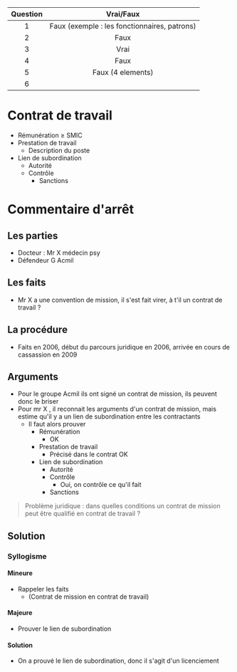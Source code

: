 
| Question |                  Vrai/Faux                   |
| :------: | :------------------------------------------: |
|    1     | Faux (exemple : les fonctionnaires, patrons) |
|    2     |                     Faux                     |
|    3     |                     Vrai                     |
|    4     |                     Faux                     |
|    5     |              Faux (4 elements)               |
|    6     |                                              |

# Contrat de travail
- Rémunération $\ge$ SMIC
- Prestation de travail
	- Description du poste
- Lien de subordination
	- Autorité
	- Contrôle
		- Sanctions
# Commentaire d'arrêt
## Les parties
- Docteur : Mr X médecin psy
- Défendeur G Acmil
## Les faits
- Mr X a une convention de mission, il s'est fait virer, à t'il un contrat de travail ?
## La procédure
- Faits en 2006, début du parcours juridique en 2006, arrivée en cours de cassassion en 2009
## Arguments
- Pour le groupe Acmil ils ont signé un contrat de mission, ils peuvent donc le briser
- Pour mr X , il reconnait les arguments d'un contrat de mission, mais estime qu'il y a un lien de subordination entre les contractants 
	- Il faut alors prouver
		- Rémunération
			- OK
		- Prestation de travail
			- Précisé dans le contrat OK
		- Lien de subordination
			- Autorité
			- Contrôle
				- Oui, on contrôle ce qu'il fait
			- Sanctions
> Problème juridique : dans quelles conditions un contrat de mission peut être qualifié en contrat de travail ? 
## Solution
### Syllogisme
#### Mineure
- Rappeler les faits
	- (Contrat de mission en contrat de travail)
#### Majeure
- Prouver le lien de subordination
#### Solution
- On a prouvé le lien de subordination, donc il s'agit d'un licenciement 